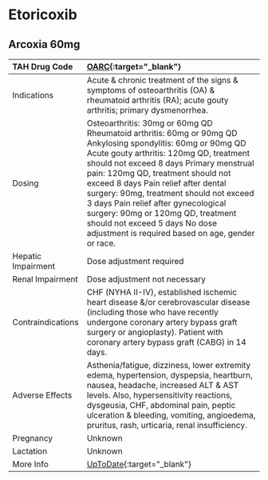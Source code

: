 # Etoricoxib

## Arcoxia 60mg

| TAH Drug Code      | [OARC](https://www.tahsda.org.tw/drugs/hissearch.php?drug_code=OARC){:target="_blank"}                                                                                                                                                                                                                                                                                                                                                                                                       |
|:-------------------|:---------------------------------------------------------------------------------------------------------------------------------------------------------------------------------------------------------------------------------------------------------------------------------------------------------------------------------------------------------------------------------------------------------------------------------------------------------------------------------------------|
| Indications        | Acute & chronic treatment of the signs & symptoms of osteoarthritis (OA) & rheumatoid arthritis (RA); acute gouty arthritis; primary dysmenorrhea.                                                                                                                                                                                                                                                                                                                                           |
| Dosing             | Osteoarthritis: 30mg or 60mg QD Rheumatoid arthritis: 60mg or 90mg QD Ankylosing spondylitis: 60mg or 90mg QD Acute gouty arthritis: 120mg QD, treatment should not exceed 8 days Primary menstrual pain: 120mg QD, treatment should not exceed 8 days Pain relief after dental surgery: 90mg, treatment should not exceed 3 days Pain relief after gynecological surgery: 90mg or 120mg QD, treatment should not exceed 5 days No dose adjustment is required based on age, gender or race. |
| Hepatic Impairment | Dose adjustment required                                                                                                                                                                                                                                                                                                                                                                                                                                                                     |
| Renal Impairment   | Dose adjustment not necessary                                                                                                                                                                                                                                                                                                                                                                                                                                                                |
| Contraindications  | CHF (NYHA II-IV), established ischemic heart disease &/or cerebrovascular disease (including those who have recently undergone coronary artery bypass graft surgery or angioplasty). Patient with coronary artery bypass graft (CABG) in 14 days.                                                                                                                                                                                                                                            |
| Adverse Effects    | Asthenia/fatigue, dizziness, lower extremity edema, hypertension, dyspepsia, heartburn, nausea, headache, increased ALT & AST levels. Also, hypersensitivity reactions, dysgeusia, CHF, abdominal pain, peptic ulceration & bleeding, vomiting, angioedema, pruritus, rash, urticaria, renal insufficiency.                                                                                                                                                                                  |
| Pregnancy          | Unknown                                                                                                                                                                                                                                                                                                                                                                                                                                                                                      |
| Lactation          | Unknown                                                                                                                                                                                                                                                                                                                                                                                                                                                                                      |
| More Info          | [UpToDate](https://www.uptodate.com/contents/etoricoxib-international-drug-information-concise){:target="_blank"}                                                                                                                                                                                                                                                                                                                                                                            |

